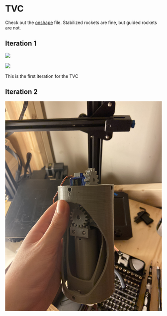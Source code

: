# TVC
Check out the [onshape] file. Stabilized rockets are fine, but guided rockets are not.

[onshape]: https://cad.onshape.com/documents/37b2dc3b377fd34351cbff7f/w/53857481d4f23267126f0bd1/e/fcfd6d0e98796e5a6da224ee

## Iteration 1
![](tvc1.gif)

![](tvc2.gif)

This is the first iteration for the TVC

## Iteration 2
![](tvc3.jpg)